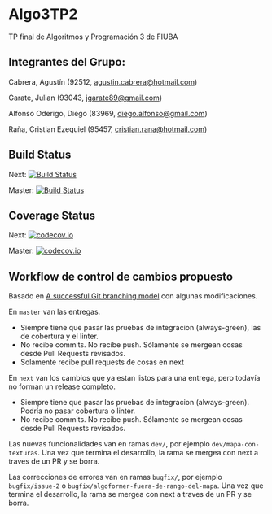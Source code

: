 # Algo3TP2
TP final de Algoritmos y Programación 3 de FIUBA

## Integrantes del Grupo:

Cabrera, Agustín (92512, agustin.cabrera@hotmail.com)

Garate, Julian (93043, jgarate89@gmail.com)

Alfonso Oderigo, Diego (83969, diego.alfonso@gmail.com)

Raña, Cristian Ezequiel (95457, cristian.rana@hotmail.com)

## Build Status

Next: [![Build Status](https://travis-ci.org/DiegoAlfonso2/Algo3TP2.svg?branch=next)](https://travis-ci.org/DiegoAlfonso2/Algo3TP2)

Master: [![Build Status](https://travis-ci.org/DiegoAlfonso2/Algo3TP2.svg?branch=master)](https://travis-ci.org/DiegoAlfonso2/Algo3TP2)

## Coverage Status

Next: [![codecov.io](http://codecov.io/github/DiegoAlfonso2/Algo3TP2/coverage.svg?branch=next)](http://codecov.io/github/DiegoAlfonso2/Algo3TP2?branch=next)

Master: [![codecov.io](http://codecov.io/github/DiegoAlfonso2/Algo3TP2/coverage.svg?branch=master)](http://codecov.io/github/DiegoAlfonso2/Algo3TP2?branch=master)

## Workflow de control de cambios propuesto

Basado en [A successful Git branching model](http://nvie.com/posts/a-successful-git-branching-model/) con algunas modificaciones.

En `master` van las entregas.
- Siempre tiene que pasar las pruebas de integracion (always-green), las de cobertura y el linter.
- No recibe commits. No recibe push. Sólamente se mergean cosas desde Pull Requests revisados.
- Solamente recibe pull requests de cosas en next

En `next` van los cambios que ya estan listos para una entrega, pero todavía no forman un release completo. 
- Siempre tiene que pasar las pruebas de integracion (always-green). Podría no pasar cobertura o linter.
- No recibe commits. No recibe push. Sólamente se mergean cosas desde Pull Requests revisados.

Las nuevas funcionalidades van en ramas `dev/`, por ejemplo `dev/mapa-con-texturas`. Una vez que termina el desarrollo, la rama se mergea con next a traves de un PR y se borra.

Las correcciones de errores van en ramas `bugfix/`, por ejemplo `bugfix/issue-2` o `bugfix/algoformer-fuera-de-rango-del-mapa`. Una vez que termina el desarrollo, la rama se mergea con next a traves de un PR y se borra.

